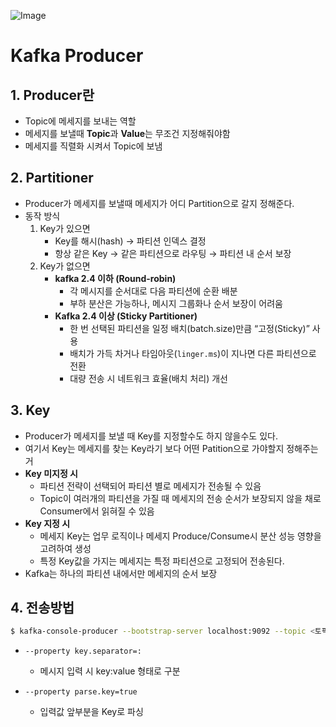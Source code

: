 ![Image](https://github.com/user-attachments/assets/44775098-769e-4d9c-9f2e-66d54322dc8f)

# Kafka Producer

## 1. Producer란
- Topic에 메세지를 보내는 역할
- 메세지를 보낼때 **Topic**과 **Value**는 무조건 지정해줘야함
- 메세지를 직렬화 시켜서 Topic에 보냄


## 2. Partitioner
- Producer가 메세지를 보낼때 메세지가 어디 Partition으로 갈지 정해준다.
- 동작 방식
    1. Key가 있으면
        - Key를 해시(hash) → 파티션 인덱스 결정
        - 항상 같은 Key → 같은 파티션으로 라우팅 → 파티션 내 순서 보장
    2. Key가 없으면
        - **kafka 2.4 이하 (Round-robin)**
            - 각 메시지를 순서대로 다음 파티션에 순환 배분  
            - 부하 분산은 가능하나, 메시지 그룹화나 순서 보장이 어려움
        - **Kafka 2.4 이상 (Sticky Partitioner)**  
            - 한 번 선택된 파티션을 일정 배치(batch.size)만큼 “고정(Sticky)” 사용  
            - 배치가 가득 차거나 타임아웃(`linger.ms`)이 지나면 다른 파티션으로 전환  
            - 대량 전송 시 네트워크 효율(배치 처리) 개선  
             

## 3. Key
- Producer가 메세지를 보낼 때 Key를 지정할수도 하지 않을수도 있다.
- 여기서 Key는 메세지를 찾는 Key라기 보다 어떤 Patition으로 가야할지 정해주는거
- **Key 미지정 시**  
    - 파티션 전략이 선택되어 파티션 별로 메세지가 전송될 수 있음
    - Topic이 여러개의 파티션을 가질 때 메세지의 전송 순서가 보장되지 않을 채로 Consumer에서 읽혀질 수 있음
- **Key 지정 시**
    - 메세지 Key는 업무 로직이나 메세지 Produce/Consume시 분산 성능 영향을 고려하여 생성
    - 특정 Key값을 가지는 메세지는 특정 파티션으로 고정되어 전송된다.
- Kafka는 하나의 파티션 내에서만 메세지의 순서 보장

## 4. 전송방법
```bash
$ kafka-console-producer --bootstrap-server localhost:9092 --topic <토픽명> --property key.separator=: --property parse.key=true
```
- `--property key.separator=:`
    - 메시지 입력 시 key:value 형태로 구분

- `--property parse.key=true`
    - 입력값 앞부분을 Key로 파싱